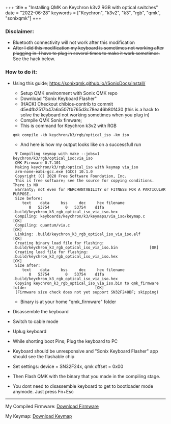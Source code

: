 ﻿+++
title = "Installing QMK on Keychron k3v2 RGB with optical switches"
date = "2022-06-28"
keywords = ["Keychron", "k3v2", "k3", "rgb", "qmk", "sonixqmk"]
+++

### Disclaimer:
- Bluetooth connectivity will not work after this modification
- ~~After I did this modification my keyboard is sometimes not working after plugging in.
I have to plug in several times to make it work sometimes.~~ See the hack below.

### How to do it:

- Using this guide; https://sonixqmk.github.io//SonixDocs/install/
  - Setup QMK environment with Sonix QMK repo 
  - Download "Sonix Keyboard Flasher"
  - [HACK] Checkout chibios-contrib to commit d5e4fb2517b47a6a507fb765d3c78ea46b80f430 (this is a hack to solve the keyboard not working sometimes when you plug in)
  - Compile QMK Sonix fimware; 
  - This is command for Keychron k3v2 with RGB 
  ```
  qmk compile -kb keychron/k3/rgb/optical_iso -km iso
  ```
  - And here is how my output looks like on a successfull run
  
  ```
   Ψ Compiling keymap with make --jobs=1 keychron/k3/rgb/optical_iso:via_iso                                                                                                                    
   QMK Firmware 0.7.101                                                                                      
   Making keychron/k3/rgb/optical_iso with keymap via_iso                                                                                                                                                           
   arm-none-eabi-gcc.exe (GCC) 10.1.0                                                                        
   Copyright (C) 2020 Free Software Foundation, Inc.                                                         
   This is free software; see the source for copying conditions.  There is NO                                
   warranty; not even for MERCHANTABILITY or FITNESS FOR A PARTICULAR PURPOSE.                                                                                                                                      
   Size before:                                                                                              
      text    data     bss     dec     hex filename                                                          
         0   53754       0   53754    d1fa .build/keychron_k3_rgb_optical_iso_via_iso.hex                                                                                                                     
   Compiling: keyboards/keychron/k3/keymaps/via_iso/keymap.c                                           [OK]  
   Compiling: quantum/via.c                                                                            [OK]  
   Linking: .build/keychron_k3_rgb_optical_iso_via_iso.elf                                             [OK]  
   Creating binary load file for flashing: .build/keychron_k3_rgb_optical_iso_via_iso.bin              [OK]  
   Creating load file for flashing: .build/keychron_k3_rgb_optical_iso_via_iso.hex                     [OK]                                                                                                        
   Size after:                                                                                               
      text    data     bss     dec     hex filename                                                          
         0   53754       0   53754    d1fa .build/keychron_k3_rgb_optical_iso_via_iso.hex                                                                                                                     
   Copying keychron_k3_rgb_optical_iso_via_iso.bin to qmk_firmware folder                              [OK]  
   (Firmware size check does not yet support SN32F248BF; skipping)                                           
   ```
  - Binary is at your home "qmk_firmware" folder
  
- Disassemble the keyboard
- Switch to cable mode
- Uplug keyboard
- While shorting boot Pins; Plug the keyboard to PC
- Keyboard should be unresponsive and "Sonix Keyboard Flasher" app should see the flashable chip
- Set settings: device = SN32F24x, qmk offset = 0x00
- Then Flash QMK with the binary that you made in the compiling stage.
- You dont need to disassemble keyboard to get to bootloader mode anymode. Just press Fn+Esc


---
My Compiled Firmware: [Download Firmware](/files/keychron_k3_rgb_optical_iso_iso.bin)

My Keymap: [Download Keymap](/files/keymap.c)

